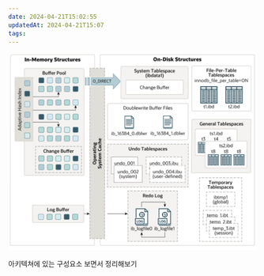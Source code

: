 ```yaml
---
date: 2024-04-21T15:02:55
updatedAt: 2024-04-21T15:07
tags: 
---
```

![Pasted image 20231026205445](real-resource-image/Pasted%20image%2020231026205445.png)

아키텍쳐에 있는 구성요소 보면서 정리해보기